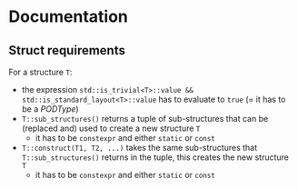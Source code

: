 # Documentation

## Struct requirements

For a structure `T`:

- the expression `std::is_trivial<T>::value && std::is_standard_layout<T>::value` has to evaluate to `true` (= it has to be a *PODType*)
- `T::sub_structures()` returns a tuple of sub-structures that can be (replaced and) used to create a new structure `T`
  - it has to be `constexpr` and either `static` or `const`
- `T::construct(T1, T2, ...)` takes the same sub-structures that `T::sub_structures()` returns in the tuple, this creates the new structure `T`
  - it has to be `constexpr` and either `static` or `const`
